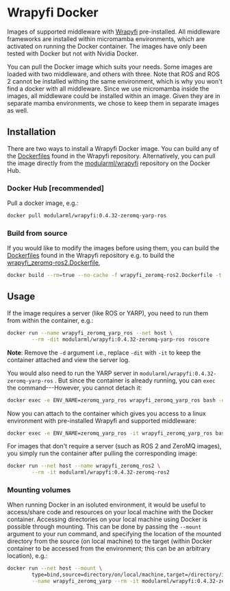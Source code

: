 # Wrapyfi Docker

Images of supported middleware with [Wrapyfi](https://github.com/fabawi/wrapyfi) pre-installed. All middleware frameworks are installed within micromamba environments, which are activated on running the Docker container. The images have only been tested with Docker but not with Nvidia Docker.

You can pull the Docker image which suits your needs. Some images are loaded with two middleware, and others with three. Note that ROS and ROS 2 cannot be installed withing the same environment, which is why you won't find a docker with all middleware. Since we use micromamba inside the images, all middleware could be installed within an image. Given they are in separate mamba environments, we chose to keep them in separate images as well.

## Installation

There are two ways to install a Wrapyfi Docker image. You can build any of the [Dockerfiles](https://github.com/fabawi/wrapyfi/tree/main/dockerfiles) found in the Wrapyfi repository. Alternatively, you can pull the image directly from the [modularml/wrapyfi](https://hub.docker.com/repository/docker/modularml/wrapyfi) repository on the Docker Hub.

### Docker Hub [recommended]

Pull a docker image, e.g.: 

```bash
docker pull modularml/wrapyfi:0.4.32-zeromq-yarp-ros
```

### Build from source 

If you would like to modify the images before using them, you can build the [Dockerfiles](https://github.com/fabawi/wrapyfi/tree/main/dockerfiles) found in the Wrapyfi repository e.g. to build the [wrapyfi_zeromq-ros2.Dockerfile](https://github.com/fabawi/wrapyfi/blob/dev/dockerfiles/wrapyfi_zeromq-ros2.Dockerfile),

```bash
docker build --rm=true --no-cache -f wrapyfi_zeromq-ros2.Dockerfile -t wrapyfi-zeromq-ros2 .
```

## Usage

If the image requires a server (like ROS or YARP), you need to run them from within the container, e.g.:

```bash
docker run --name wrapyfi_zeromq_yarp_ros --net host \
        --rm -dit modularml/wrapyfi:0.4.32-zeromq-yarp-ros roscore
```

   **Note**: Remove the `-d` argument i.e., replace `-dit` with `-it` to keep the container attached and view the server log. 

You would also need to run the YARP server in `modularml/wrapyfi:0.4.32-zeromq-yarp-ros` . But since the container is already running, you can `exec` the command---However, you cannot detach it:

```bash
docker exec -e ENV_NAME=zeromq_yarp_ros wrapyfi_zeromq_yarp_ros bash -c "yarpserver"
``` 

Now you can attach to the container which gives you access to a linux environment with pre-installed Wrapyfi and supported middleware:

```bash
docker exec -e ENV_NAME=zeromq_yarp_ros -it wrapyfi_zeromq_yarp_ros bash
``` 

For images that don't require a server (such as ROS 2 and ZeroMQ images), you simply run the container after pulling the corresponding image:

```bash
docker run --net host --name wrapyfi_zeromq_ros2 \
        --rm -it modularml/wrapyfi:0.4.32-zeromq-ros2
```

### Mounting volumes

When running Docker in an isoluted environment, it would be useful to access/share code and resources on your local machine with the Docker container. Accessing directories on your local machine using Docker is possible through mounting. This can be done by passing the `--mount` argument to your run command, and specifying the location of the mounted directory from the source (on local machine) to the target (within Docker container to be accessed from the environment; this can be an arbitrary location), e.g.:

```bash
docker run --net host --mount \
        type=bind,source=directory/on/local/machine,target=/directory/in/docker/container \
        --name wrapyfi_zeromq_yarp --rm -it modularml/wrapyfi:0.4.32-zeromq-yarp
``` 
